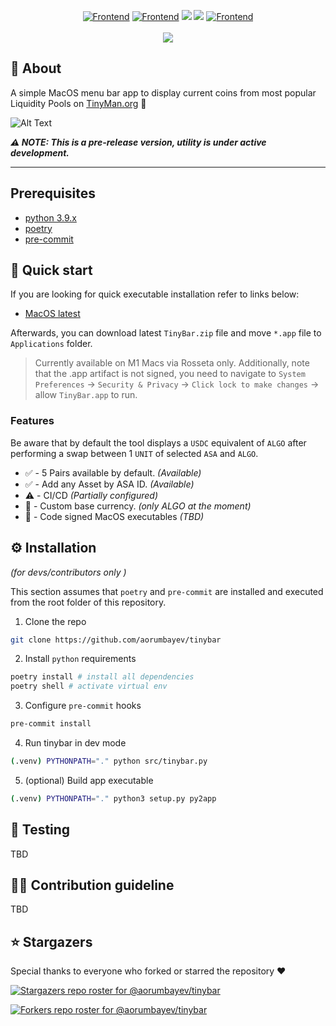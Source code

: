 <p align="center">
    <a href="https://algorand.com"><img src="https://img.shields.io/badge/Powered by-Algorand-blue.svg" alt="Frontend" /></a>
    <a href="https://tinyman.org"><img src="https://img.shields.io/badge/Powered by-TinyMan-yellow.svg" alt="Frontend" /></a>
    <a href="https://tinybar.app"><img src="https://img.shields.io/badge/Project-Website-Green.svg" /></a>
    <a><img src="https://visitor-badge.glitch.me/badge?page_id=aorumbayev.tinybar&right_color=green" /></a>
    <a href="https://algoexplorer.io/address/RKHBPXNJ2FLDLTMLY6622WFP6S7YGNATLPI2PFVULQPQBQI7C5IY3N3US4"><img src="https://img.shields.io/badge/Tips-Algo-black.svg" alt="Frontend" /></a>
    <br>
    <br>
    <a href="https://github.com/aorumbayev/tinybar/releases/download/v0.4.0/TinyBar.zip"><img src="https://img.shields.io/badge/Click to-Download-cyan.svg" /></a>
</p>

## 📃 About

A simple MacOS menu bar app to display current coins from most popular Liquidity Pools on [TinyMan.org](https://tinyman.org/) 🤖

![Alt Text](https://media0.giphy.com/media/AuM0IkgPk8JnzBiDyM/giphy.gif?cid=790b761191e349aa088248e8fdad6edfd657e1471ed5bd49&rid=giphy.gif&ct=g)

_**⚠️ NOTE: This is a pre-release version, utility is under active development.**_

---

## Prerequisites

- [python 3.9.x](https://www.python.org/)
- [poetry](https://python-poetry.org/)
- [pre-commit](https://pre-commit.com/)

## 🚀 Quick start

If you are looking for quick executable installation refer to links below:

- [MacOS latest](https://github.com/aorumbayev/tinybar/releases/)

Afterwards, you can download latest `TinyBar.zip` file and move `*.app` file to `Applications` folder.

> Currently available on M1 Macs via Rosseta only.
> Additionally, note that the .app artifact is not signed, you need to navigate to `System Preferences` -> `Security & Privacy` -> `Click lock to make changes` -> allow `TinyBar.app` to run.

### Features

Be aware that by default the tool displays a `USDC` equivalent of `ALGO` after performing a swap between 1 `UNIT` of selected `ASA` and `ALGO`.

- ✅ - 5 Pairs available by default. _(Available)_
- ✅ - Add any Asset by ASA ID. _(Available)_
- ⚠️ - CI/CD _(Partially configured)_
- 🚧 - Custom base currency. _(only ALGO at the moment)_
- 🚧 - Code signed MacOS executables _(TBD)_

## ⚙️ Installation

_(for devs/contributors only )_

This section assumes that `poetry` and `pre-commit` are installed and executed from the root folder of this repository.

1. Clone the repo

```bash
git clone https://github.com/aorumbayev/tinybar
```

2. Install `python` requirements

```bash
poetry install # install all dependencies
poetry shell # activate virtual env
```

3. Configure `pre-commit` hooks

```bash
pre-commit install
```

4. Run tinybar in dev mode

```bash
(.venv) PYTHONPATH="." python src/tinybar.py
```

5. (optional) Build app executable

```bash
(.venv) PYTHONPATH="." python3 setup.py py2app
```

## 🧪 Testing

TBD

## 🙋‍♂️ Contribution guideline

TBD

## ⭐️ Stargazers

Special thanks to everyone who forked or starred the repository ❤️

[![Stargazers repo roster for @aorumbayev/tinybar](https://reporoster.com/stars/dark/aorumbayev/tinybar)](https://github.com/aorumbayev/tinybar/stargazers)

[![Forkers repo roster for @aorumbayev/tinybar](https://reporoster.com/forks/dark/aorumbayev/tinybar)](https://github.com/aorumbayev/tinybar/network/members)
